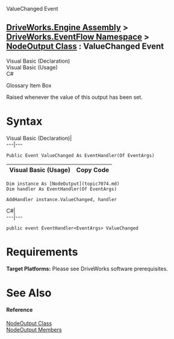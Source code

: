 ValueChanged Event   
  
[DriveWorks.Engine Assembly](topic2156.md) > [DriveWorks.EventFlow Namespace](topic6871.md) > [NodeOutput Class](topic7074.md) : ValueChanged Event  
---  
  
Visual Basic (Declaration)    
Visual Basic (Usage)    
C# 

Glossary Item Box

Raised whenever the value of this output has been set. 

# Syntax

Visual Basic (Declaration)|   
---|---  
      
    
    Public Event ValueChanged As EventHandler(Of EventArgs)  
  
Visual Basic (Usage)| Copy Code  
---|---  
      
    
    Dim instance As [NodeOutput](topic7074.md)
    Dim handler As EventHandler(Of EventArgs)
     
    AddHandler instance.ValueChanged, handler  
  
C#|   
---|---  
      
    
    public event EventHandler<EventArgs> ValueChanged  
  
# Requirements

**Target Platforms:** Please see DriveWorks software prerequisites.

# See Also

#### Reference

[NodeOutput Class](topic7074.md)   
[NodeOutput Members](topic7075.md)


